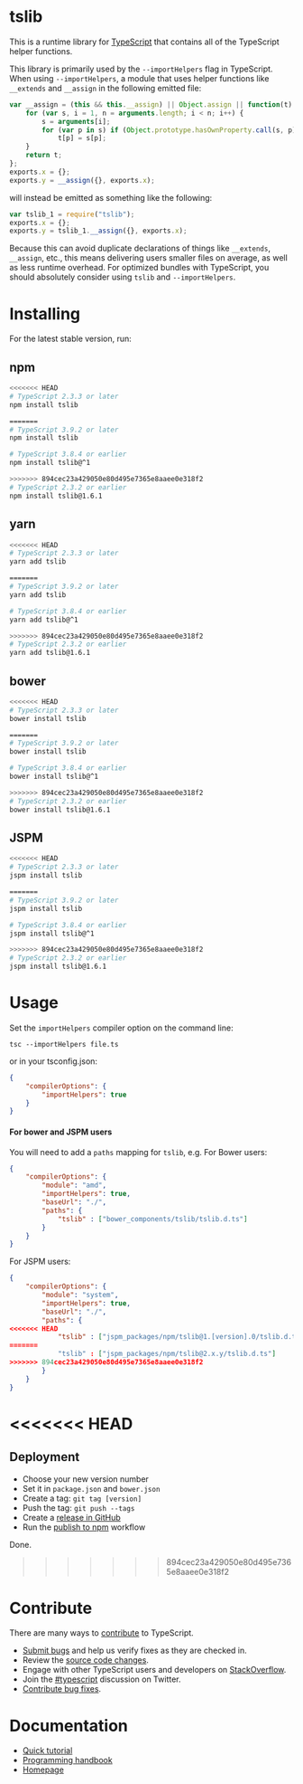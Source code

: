 # tslib

This is a runtime library for [TypeScript](http://www.typescriptlang.org/) that contains all of the TypeScript helper functions.

This library is primarily used by the `--importHelpers` flag in TypeScript.
When using `--importHelpers`, a module that uses helper functions like `__extends` and `__assign` in the following emitted file:

```ts
var __assign = (this && this.__assign) || Object.assign || function(t) {
    for (var s, i = 1, n = arguments.length; i < n; i++) {
        s = arguments[i];
        for (var p in s) if (Object.prototype.hasOwnProperty.call(s, p))
            t[p] = s[p];
    }
    return t;
};
exports.x = {};
exports.y = __assign({}, exports.x);

```

will instead be emitted as something like the following:

```ts
var tslib_1 = require("tslib");
exports.x = {};
exports.y = tslib_1.__assign({}, exports.x);
```

Because this can avoid duplicate declarations of things like `__extends`, `__assign`, etc., this means delivering users smaller files on average, as well as less runtime overhead.
For optimized bundles with TypeScript, you should absolutely consider using `tslib` and `--importHelpers`.

# Installing

For the latest stable version, run:

## npm

```sh
<<<<<<< HEAD
# TypeScript 2.3.3 or later
npm install tslib

=======
# TypeScript 3.9.2 or later
npm install tslib

# TypeScript 3.8.4 or earlier
npm install tslib@^1

>>>>>>> 894cec23a429050e80d495e7365e8aaee0e318f2
# TypeScript 2.3.2 or earlier
npm install tslib@1.6.1
```

## yarn

```sh
<<<<<<< HEAD
# TypeScript 2.3.3 or later
yarn add tslib

=======
# TypeScript 3.9.2 or later
yarn add tslib

# TypeScript 3.8.4 or earlier
yarn add tslib@^1

>>>>>>> 894cec23a429050e80d495e7365e8aaee0e318f2
# TypeScript 2.3.2 or earlier
yarn add tslib@1.6.1
```

## bower

```sh
<<<<<<< HEAD
# TypeScript 2.3.3 or later
bower install tslib

=======
# TypeScript 3.9.2 or later
bower install tslib

# TypeScript 3.8.4 or earlier
bower install tslib@^1

>>>>>>> 894cec23a429050e80d495e7365e8aaee0e318f2
# TypeScript 2.3.2 or earlier
bower install tslib@1.6.1
```

## JSPM

```sh
<<<<<<< HEAD
# TypeScript 2.3.3 or later
jspm install tslib

=======
# TypeScript 3.9.2 or later
jspm install tslib

# TypeScript 3.8.4 or earlier
jspm install tslib@^1

>>>>>>> 894cec23a429050e80d495e7365e8aaee0e318f2
# TypeScript 2.3.2 or earlier
jspm install tslib@1.6.1
```

# Usage

Set the `importHelpers` compiler option on the command line:

```
tsc --importHelpers file.ts
```

or in your tsconfig.json:

```json
{
    "compilerOptions": {
        "importHelpers": true
    }
}
```

#### For bower and JSPM users

You will need to add a `paths` mapping for `tslib`, e.g. For Bower users:

```json
{
    "compilerOptions": {
        "module": "amd",
        "importHelpers": true,
        "baseUrl": "./",
        "paths": {
            "tslib" : ["bower_components/tslib/tslib.d.ts"]
        }
    }
}
```

For JSPM users:

```json
{
    "compilerOptions": {
        "module": "system",
        "importHelpers": true,
        "baseUrl": "./",
        "paths": {
<<<<<<< HEAD
            "tslib" : ["jspm_packages/npm/tslib@1.[version].0/tslib.d.ts"]
=======
            "tslib" : ["jspm_packages/npm/tslib@2.x.y/tslib.d.ts"]
>>>>>>> 894cec23a429050e80d495e7365e8aaee0e318f2
        }
    }
}
```

<<<<<<< HEAD
=======
## Deployment

- Choose your new version number
- Set it in `package.json` and `bower.json`
- Create a tag: `git tag [version]`
- Push the tag: `git push --tags`
- Create a [release in GitHub](https://github.com/microsoft/tslib/releases)
- Run the [publish to npm](https://github.com/microsoft/tslib/actions?query=workflow%3A%22Publish+to+NPM%22) workflow

Done.
>>>>>>> 894cec23a429050e80d495e7365e8aaee0e318f2

# Contribute

There are many ways to [contribute](https://github.com/Microsoft/TypeScript/blob/master/CONTRIBUTING.md) to TypeScript.

* [Submit bugs](https://github.com/Microsoft/TypeScript/issues) and help us verify fixes as they are checked in.
* Review the [source code changes](https://github.com/Microsoft/TypeScript/pulls).
* Engage with other TypeScript users and developers on [StackOverflow](http://stackoverflow.com/questions/tagged/typescript).
* Join the [#typescript](http://twitter.com/#!/search/realtime/%23typescript) discussion on Twitter.
* [Contribute bug fixes](https://github.com/Microsoft/TypeScript/blob/master/CONTRIBUTING.md).

# Documentation

* [Quick tutorial](http://www.typescriptlang.org/Tutorial)
* [Programming handbook](http://www.typescriptlang.org/Handbook)
* [Homepage](http://www.typescriptlang.org/)
